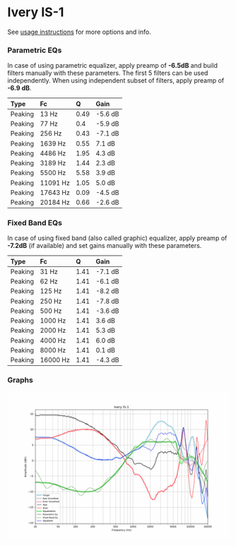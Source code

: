 # Ivery IS-1
See [usage instructions](https://github.com/jaakkopasanen/AutoEq#usage) for more options and info.

### Parametric EQs
In case of using parametric equalizer, apply preamp of **-6.5dB** and build filters manually
with these parameters. The first 5 filters can be used independently.
When using independent subset of filters, apply preamp of **-6.9 dB**.

| Type    | Fc       |    Q | Gain    |
|:--------|:---------|:-----|:--------|
| Peaking | 13 Hz    | 0.49 | -5.6 dB |
| Peaking | 77 Hz    | 0.4  | -5.9 dB |
| Peaking | 256 Hz   | 0.43 | -7.1 dB |
| Peaking | 1639 Hz  | 0.55 | 7.1 dB  |
| Peaking | 4486 Hz  | 1.95 | 4.3 dB  |
| Peaking | 3189 Hz  | 1.44 | 2.3 dB  |
| Peaking | 5500 Hz  | 5.58 | 3.9 dB  |
| Peaking | 11091 Hz | 1.05 | 5.0 dB  |
| Peaking | 17643 Hz | 0.09 | -4.5 dB |
| Peaking | 20184 Hz | 0.66 | -2.6 dB |

### Fixed Band EQs
In case of using fixed band (also called graphic) equalizer, apply preamp of **-7.2dB**
(if available) and set gains manually with these parameters.

| Type    | Fc       |    Q | Gain    |
|:--------|:---------|:-----|:--------|
| Peaking | 31 Hz    | 1.41 | -7.1 dB |
| Peaking | 62 Hz    | 1.41 | -6.1 dB |
| Peaking | 125 Hz   | 1.41 | -8.2 dB |
| Peaking | 250 Hz   | 1.41 | -7.8 dB |
| Peaking | 500 Hz   | 1.41 | -3.6 dB |
| Peaking | 1000 Hz  | 1.41 | 3.6 dB  |
| Peaking | 2000 Hz  | 1.41 | 5.3 dB  |
| Peaking | 4000 Hz  | 1.41 | 6.0 dB  |
| Peaking | 8000 Hz  | 1.41 | 0.1 dB  |
| Peaking | 16000 Hz | 1.41 | -4.3 dB |

### Graphs
![](./Ivery%20IS-1.png)